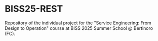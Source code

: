 # BISS25-REST
Repository of the individual project for the "Service Engineering: From Design to Operation" course at BISS 2025 Summer School @ Bertinoro (FC).
